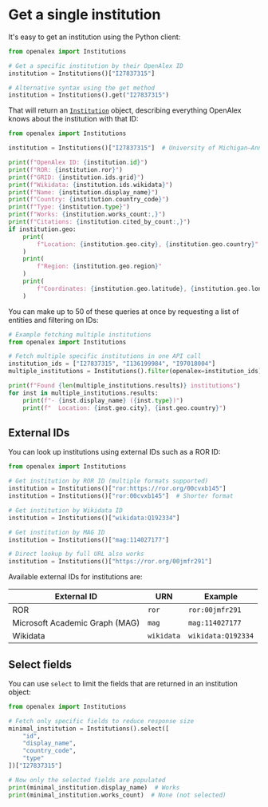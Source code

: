 # Get a single institution

It's easy to get an institution using the Python client:

```python
from openalex import Institutions

# Get a specific institution by their OpenAlex ID
institution = Institutions()["I27837315"]

# Alternative syntax using the get method
institution = Institutions().get("I27837315")
```

That will return an [`Institution`](institution-object.md) object, describing everything OpenAlex knows about the institution with that ID:

```python
from openalex import Institutions

institution = Institutions()["I27837315"]  # University of Michigan–Ann Arbor

print(f"OpenAlex ID: {institution.id}")
print(f"ROR: {institution.ror}")
print(f"GRID: {institution.ids.grid}")
print(f"Wikidata: {institution.ids.wikidata}")
print(f"Name: {institution.display_name}")
print(f"Country: {institution.country_code}")
print(f"Type: {institution.type}")
print(f"Works: {institution.works_count:,}")
print(f"Citations: {institution.cited_by_count:,}")
if institution.geo:
    print(
        f"Location: {institution.geo.city}, {institution.geo.country}"
    )
    print(
        f"Region: {institution.geo.region}"
    )
    print(
        f"Coordinates: {institution.geo.latitude}, {institution.geo.longitude}"
    )
```

You can make up to 50 of these queries at once by requesting a list of entities and filtering on IDs:

```python
# Example fetching multiple institutions
from openalex import Institutions

# Fetch multiple specific institutions in one API call
institution_ids = ["I27837315", "I136199984", "I97018004"]
multiple_institutions = Institutions().filter(openalex=institution_ids).get()

print(f"Found {len(multiple_institutions.results)} institutions")
for inst in multiple_institutions.results:
    print(f"- {inst.display_name} ({inst.type})")
    print(f"  Location: {inst.geo.city}, {inst.geo.country}")
```

## External IDs

You can look up institutions using external IDs such as a ROR ID:

```python
from openalex import Institutions

# Get institution by ROR ID (multiple formats supported)
institution = Institutions()["ror:https://ror.org/00cvxb145"]
institution = Institutions()["ror:00cvxb145"]  # Shorter format

# Get institution by Wikidata ID
institution = Institutions()["wikidata:Q192334"]

# Get institution by MAG ID
institution = Institutions()["mag:114027177"]

# Direct lookup by full URL also works
institution = Institutions()["https://ror.org/00jmfr291"]
```

Available external IDs for institutions are:

| External ID | URN | Example |
|------------|-----|---------|
| ROR | `ror` | `ror:00jmfr291` |
| Microsoft Academic Graph (MAG) | `mag` | `mag:114027177` |
| Wikidata | `wikidata` | `wikidata:Q192334` |

## Select fields

You can use `select` to limit the fields that are returned in an institution object:

```python
from openalex import Institutions

# Fetch only specific fields to reduce response size
minimal_institution = Institutions().select([
    "id",
    "display_name",
    "country_code",
    "type"
])["I27837315"]

# Now only the selected fields are populated
print(minimal_institution.display_name)  # Works
print(minimal_institution.works_count)  # None (not selected)
```
